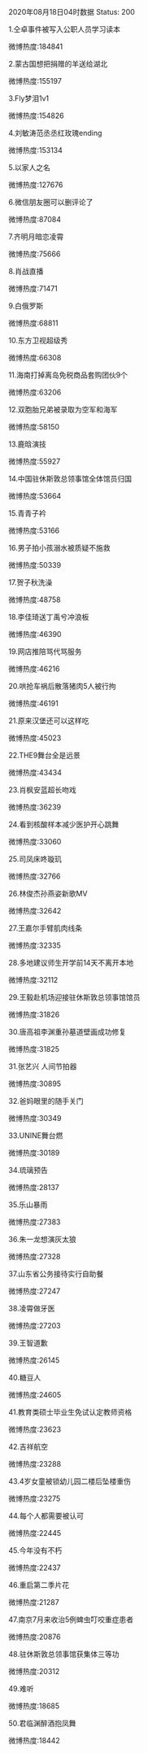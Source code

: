 2020年08月18日04时数据
Status: 200

1.仝卓事件被写入公职人员学习读本

微博热度:184841

2.蒙古国想把捐赠的羊送给湖北

微博热度:155197

3.Fly梦泪1v1

微博热度:154826

4.刘敏涛范丞丞红玫瑰ending

微博热度:153134

5.以家人之名

微博热度:127676

6.微信朋友圈可以删评论了

微博热度:87084

7.齐明月暗恋凌霄

微博热度:75666

8.肖战直播

微博热度:71471

9.白俄罗斯

微博热度:68811

10.东方卫视超级秀

微博热度:66308

11.海南打掉离岛免税商品套购团伙9个

微博热度:63206

12.双胞胎兄弟被录取为空军和海军

微博热度:58150

13.鹿晗演技

微博热度:55927

14.中国驻休斯敦总领事馆全体馆员归国

微博热度:53664

15.青青子衿

微博热度:53166

16.男子拍小孩溺水被质疑不施救

微博热度:50339

17.贺子秋洗澡

微博热度:48758

18.李佳琦送丁禹兮冲浪板

微博热度:46390

19.网店推陪骂代骂服务

微博热度:46216

20.哄抢车祸后散落猪肉5人被行拘

微博热度:46191

21.原来汉堡还可以这样吃

微博热度:45023

22.THE9舞台全是远景

微博热度:43434

23.肖枫安蓝超长吻戏

微博热度:36239

24.看到核酸样本减少医护开心跳舞

微博热度:33060

25.司凤床咚璇玑

微博热度:32766

26.林俊杰孙燕姿新歌MV

微博热度:32642

27.王嘉尔手臂肌肉线条

微博热度:32335

28.多地建议师生开学前14天不离开本地

微博热度:32112

29.王毅赴机场迎接驻休斯敦总领事馆馆员

微博热度:31826

30.唐高祖李渊重孙墓道壁画成功修复

微博热度:31825

31.张艺兴 人间节拍器

微博热度:30895

32.爸妈眼里的随手关门

微博热度:30349

33.UNINE舞台燃

微博热度:30189

34.琉璃预告

微博热度:28137

35.乐山暴雨

微博热度:27383

36.朱一龙想演灰太狼

微博热度:27328

37.山东省公务接待实行自助餐

微博热度:27247

38.凌霄做牙医

微博热度:27203

39.王智道歉

微博热度:26145

40.糖豆人

微博热度:24605

41.教育类硕士毕业生免试认定教师资格

微博热度:23623

42.吉祥航空

微博热度:23288

43.4岁女童被锁幼儿园二楼后坠楼重伤

微博热度:23275

44.每个人都需要被认可

微博热度:22445

45.今年没有不朽

微博热度:22437

46.重启第二季片花

微博热度:21287

47.南京7月来收治5例蜱虫叮咬重症患者

微博热度:20876

48.驻休斯敦总领事馆获集体三等功

微博热度:20312

49.难听

微博热度:18685

50.君临渊醉酒抱凤舞

微博热度:18442

